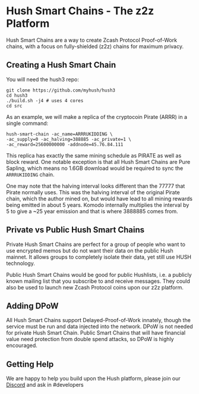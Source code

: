 # Hush Smart Chains - The z2z Platform

Hush Smart Chains are a way to create Zcash Protocol Proof-of-Work chains, with a focus on fully-shielded (z2z) chains for
maximum privacy.

## Creating a Hush Smart Chain

You will need the hush3 repo:

```
git clone https://github.com/myhush/hush3
cd hush3
./build.sh -j4 # uses 4 cores
cd src
```

As an example, we will make a replica of the cryptocoin Pirate (ARRR) in a single command:

```
hush-smart-chain -ac_name=ARRRUKIDDING \
-ac_supply=0 -ac_halving=388885 -ac_private=1 \
-ac_reward=25600000000 -addnode=45.76.84.111
```

This replica has exactly the same mining schedule as PIRATE as well as block reward. One notable exception
is that all Hush Smart Chains are Pure Sapling, which means no 1.6GB download would be required to sync
the `ARRRUKIDDING` chain.

One may note that the halving interval looks different than the 77777 that Pirate normally uses. This was
the halving interval of the original Pirate chain, which the author mined on, but would have lead to all
mining rewards being emitted in about 5 years. Komodo internally multiplies the interval by 5 to give a
~25 year emission and that is where 3888885 comes from.

## Private vs Public Hush Smart Chains

Private Hush Smart Chains are perfect for a group of people who want to use encrypted memos but do not want their
data on the public Hush mainnet. It allows groups to completely isolate their data, yet still use HUSH technology.

Public Hush Smart Chains would be good for public Hushlists, i.e. a publicly known mailing list that you subscribe to
and receive messages. They could also be used to launch new Zcash Protocol coins upon our z2z platform.

## Adding DPoW

All Hush Smart Chains support Delayed-Proof-of-Work innately, though the service must be run and data injected into the network.
DPoW is not needed for private Hush Smart Chain. Public Smart Chains that will have financial value need protection
from double spend attacks, so DPoW is highly encouraged.

## Getting Help

We are happy to help you build upon the Hush platform, please join our [Discord](https://myhush.org/discord) and ask in #developers

